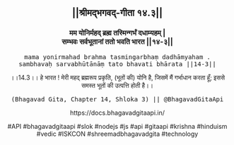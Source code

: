 <center><h2>||श्रीमद्‍भगवद्‍-गीता १४.३||</h2>
<h3>मम योनिर्महद् ब्रह्म तस्मिन्गर्भं दधाम्यहम् |<br/>सम्भवः सर्वभूतानां ततो भवति भारत ||१४-३||</h3>
<pre>mama yonirmahad brahma tasmingarbhaṃ dadhāmyaham .<br/>sambhavaḥ sarvabhūtānāṃ tato bhavati bhārata ||14-3||</pre>
<p>।।14.3।। हे भारत ! मेरी महद् ब्रह्मरूप प्रकृति, (भूतों की) योनि है, जिसमें मैं गर्भाधान करता हूँ; इससे समस्त भूतों की उत्पत्ति होती है।।</p>
<pre>(Bhagavad Gita, Chapter 14, Shloka 3) || @BhagavadGitaApi</pre><p>https://docs.bhagavadgitaapi.in/</p><p>#API #bhagavadgitaapi #slok #nodejs #js #api #gitaapi #krishna #hinduism #vedic #ISKCON #shreemadbhagavadgita #technology</p></center>